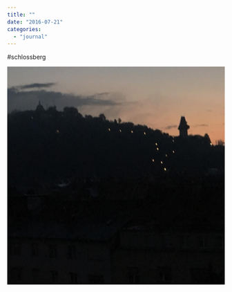 ```yaml
---
title: ""
date: "2016-07-21"
categories: 
  - "journal"
---
```


#schlossberg

![](images/cee33bb2a0.jpg)
